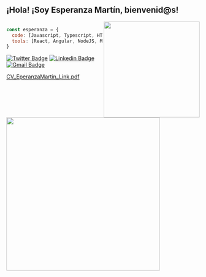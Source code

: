 <h2> ¡Hola! ¡Soy Esperanza Martín, bienvenid@s! </h2>


<img align='right' width="250px" src='https://user-images.githubusercontent.com/75271403/123267886-ca40f080-d4fd-11eb-8adf-b3262e50b614.gif'>

```js

const esperanza = {
  code: [Javascript, Typescript, HTML, CSS, Java],
  tools: [React, Angular, NodeJS, MySQL],
}

```


[![Twitter Badge](https://img.shields.io/badge/-@hopyropy-1ca0f1?style=flat-square&labelColor=1ca0f1&logo=twitter&logoColor=white&link=https://twitter.com/hopyropy)](https://twitter.com/hopyropy) 
[![Linkedin Badge](https://img.shields.io/badge/-EsperanzaMartin-blue?style=flat-square&logo=Linkedin&logoColor=white&link=https://linkedin.com/in/esperanza-martín-martínez/)](https://linkedin.com/in/esperanza-martín-martínez/)
[![Gmail Badge](https://img.shields.io/badge/-esperanzamartin1982@gmail.com-c14438?style=flat-square&logo=Gmail&logoColor=white&link=?mailto:esperanzamartin1982@gmail.com)](mailto:esperanzamartin1982@gmail.com?subject=[GitHub]%20Source%20Han%20Sans)



[CV_EperanzaMartin_Link.pdf](https://github.com/EspePop/espepop/files/6710189/CV_EperanzaMartin_Link.pdf)

<img width="400px" src="https://user-images.githubusercontent.com/75271403/123285821-aedde180-d50d-11eb-8201-21f9d8a850ce.png">
